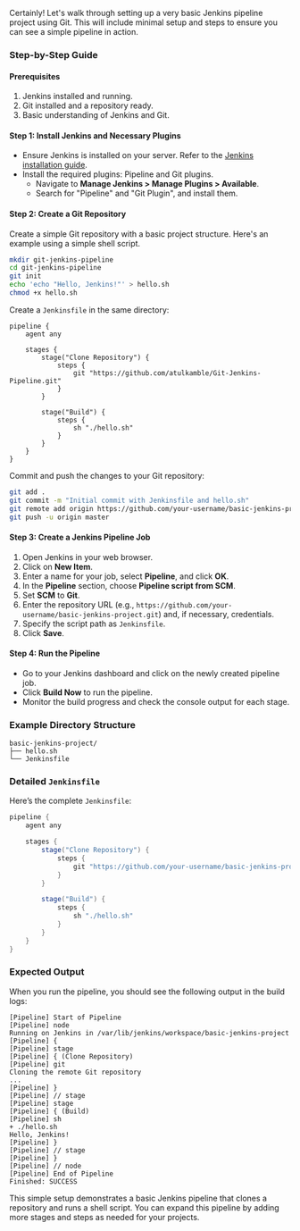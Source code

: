 Certainly! Let's walk through setting up a very basic Jenkins pipeline project using Git. This will include minimal setup and steps to ensure you can see a simple pipeline in action.

### Step-by-Step Guide

#### Prerequisites
1. Jenkins installed and running.
2. Git installed and a repository ready.
3. Basic understanding of Jenkins and Git.

#### Step 1: Install Jenkins and Necessary Plugins
- Ensure Jenkins is installed on your server. Refer to the [Jenkins installation guide](https://www.jenkins.io/doc/book/installing/).
- Install the required plugins: Pipeline and Git plugins.
  - Navigate to **Manage Jenkins > Manage Plugins > Available**.
  - Search for "Pipeline" and "Git Plugin", and install them.

#### Step 2: Create a Git Repository
Create a simple Git repository with a basic project structure. Here's an example using a simple shell script.

```sh
mkdir git-jenkins-pipeline
cd git-jenkins-pipeline
git init
echo 'echo "Hello, Jenkins!"' > hello.sh
chmod +x hello.sh
```

Create a `Jenkinsfile` in the same directory:

```
pipeline {
    agent any

    stages {
        stage("Clone Repository") {
            steps {
                git "https://github.com/atulkamble/Git-Jenkins-Pipeline.git"
            }
        }

        stage("Build") {
            steps {
                sh "./hello.sh"
            }
        }
    }
}
```

Commit and push the changes to your Git repository:

```sh
git add .
git commit -m "Initial commit with Jenkinsfile and hello.sh"
git remote add origin https://github.com/your-username/basic-jenkins-project.git
git push -u origin master
```

#### Step 3: Create a Jenkins Pipeline Job
1. Open Jenkins in your web browser.
2. Click on **New Item**.
3. Enter a name for your job, select **Pipeline**, and click **OK**.
4. In the **Pipeline** section, choose **Pipeline script from SCM**.
5. Set **SCM** to **Git**.
6. Enter the repository URL (e.g., `https://github.com/your-username/basic-jenkins-project.git`) and, if necessary, credentials.
7. Specify the script path as `Jenkinsfile`.
8. Click **Save**.

#### Step 4: Run the Pipeline
- Go to your Jenkins dashboard and click on the newly created pipeline job.
- Click **Build Now** to run the pipeline.
- Monitor the build progress and check the console output for each stage.

### Example Directory Structure

```plaintext
basic-jenkins-project/
├── hello.sh
└── Jenkinsfile
```

### Detailed `Jenkinsfile`

Here’s the complete `Jenkinsfile`:

```groovy
pipeline {
    agent any

    stages {
        stage("Clone Repository") {
            steps {
                git "https://github.com/your-username/basic-jenkins-project.git"
            }
        }

        stage("Build") {
            steps {
                sh "./hello.sh"
            }
        }
    }
}
```

### Expected Output
When you run the pipeline, you should see the following output in the build logs:

```plaintext
[Pipeline] Start of Pipeline
[Pipeline] node
Running on Jenkins in /var/lib/jenkins/workspace/basic-jenkins-project
[Pipeline] {
[Pipeline] stage
[Pipeline] { (Clone Repository)
[Pipeline] git
Cloning the remote Git repository
...
[Pipeline] }
[Pipeline] // stage
[Pipeline] stage
[Pipeline] { (Build)
[Pipeline] sh
+ ./hello.sh
Hello, Jenkins!
[Pipeline] }
[Pipeline] // stage
[Pipeline] }
[Pipeline] // node
[Pipeline] End of Pipeline
Finished: SUCCESS
```

This simple setup demonstrates a basic Jenkins pipeline that clones a repository and runs a shell script. You can expand this pipeline by adding more stages and steps as needed for your projects.
